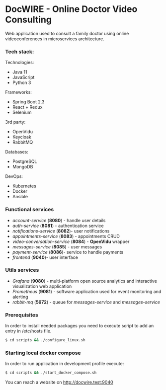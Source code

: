 # DocWIRE - Online Doctor Video Consulting 

Web application used to consult a family doctor using online videoconferences in microservices architecture.

### Tech stack:

Technologies:
- Java 11
- JavaScript
- Python 3

Frameworks:
- Spring Boot 2.3 
- React + Redux
- Selenium

3rd party:
- OpenVidu
- Keycloak
- RabbitMQ

Databases:
- PostgreSQL
- MongoDB

DevOps:
- Kubernetes
- Docker
- Ansible

### Functional services
- *account-service* (**8080**) - handle user details
- *auth-service* (**8081**) - authentication service
- *notifications-service* (**8082**)- user notifications
- *appointments-service* (**8083**) - appointments CRUD
- *video-conversation-service* (**8084**) - **OpenVidu** wrapper
- *messages-service* (**8085**) - user messages
- *payment-service* (**8086**)- service to handle payments
- *frontend* (**9040**)- user interface

### Utils services
- *Grafana* (**9080**) - multi-platform open source analytics and interactive visualization web application
- *Prometheus* (**9081**) - software application used for event monitoring and alerting
- *rabbit-mq* (**5672**) - queue for *messages-service* and *messages-service*

### Prerequisites
In order to install needed packages you need to execute script to add an entry in /etc/hosts file.

```sh
$ cd scripts && ./configure_linux.sh
```

### Starting local docker compose
In order to run application in development profile execute:

```sh
$ cd scripts && ./start_docker_compose.sh
```

You can reach a website on http://docwire.test:9040

